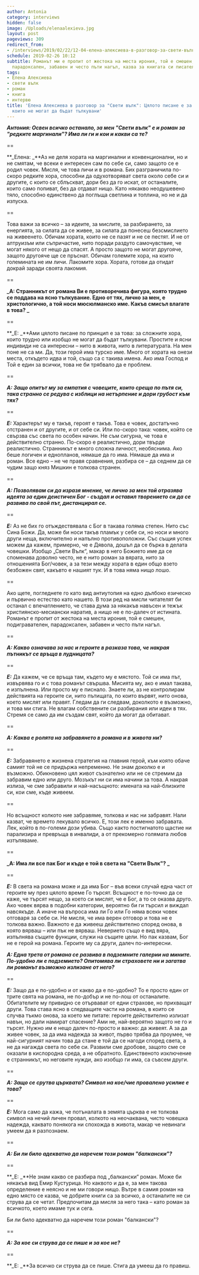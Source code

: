 ```yaml
---
author: Antonia
category: interviews
hidden: false
image: /Uploads/elenaalexieva.jpg
layout: post
pageviews: 309
redirect_from:
- /interviews/2019/02/22/12-04-елена-алексиева-в-разговор-за-свети-вълк-цялото-писане-е-за-сложните-хора-които-не-могат-да-бъдат-тълкувани
schedule: 2019-02-26 10:12
subtitle: Романът ми е пропит от жестока на места ирония, той е смешен, подигравателен,
  парадоксален, забавен и често пъти нагъл, казва за книгата си писателката
tags:
- Елена Алексиева
- свети вълк
- роман
- книга
- интервю
title: 'Елена Алексиева в разговор за "Свети вълк": Цялото писане е за сложните хора,
  които не могат да бъдат тълкувани'
---
```


**_Антония: Освен всичко останало, за мен "Свети вълк" е и роман за "редките маргинали"? Има ли ги и кои и какви са те?_**

\==

**_Елена: _**Аз не деля хората на маргинални и конвенционални, но и не смятам, че всеки е интересен сам по себе си, само защото се е родил човек. Мисля, че това личи и в романа. Бих разграничила по-скоро редките хора, способни да одухотворяват света около себе си и другите, с които се сблъскват, дори без да го искат, от останалите, които само попиват, без да отдават нищо. Като някакво неодушевено тяло, способно единствено да поглъща светлина и топлина, но не и да изпуска. 

\==

Това важи за всичко – за идеите, за мислите, за разбирането, за енергията, за силата да се живее, за силата да понесеш безсмислието на живеенето. Обичам хората, които не се пазят и не се пестят. И не от алтруизъм или съпричастие, нито поради раздуто самочувствие, че могат някого от нещо да спасят. А просто защото не могат другояче, защото другояче ще се пръснат. Обичам големите хора, на които големината не им личи. Лакомите хора. Хората, готови да отидат докрай заради своята лакомия. 

\==

**_А: Странникът от романа Ви е противоречива фигура, която трудно се поддава на ясно тълкувание. Едно от тях, лично за мен, е христологично, а той носи мюсюлманско име. Какъв смисъл влагате в това? _**

\==

**_Е: _**Ами цялото писане по принцип е за това: за сложните хора, които трудно или изобщо не могат да бъдат тълкувани. Простите и ясни индивиди не са интересни – нито в живота, нито в литературата. На мен поне не са ми. Да, този герой има турско име. Много от хората на онези места, откъдето идва и той, също са с такива имена. Ако има Господ и Той е един за всички, това не би трябвало да е проблем. 

\==

**_А: Защо опитът му за емпатия с човеците, които среща по пътя си, така странно се редува с изблици на нетърпение и дори грубост към тях?_**

\==

**_Е:_** Характерът му е такъв, героят е такъв. Това е човек, достатъчно отстранен и от другите, и от себе си. Или по-скоро така: човек, който се свързва със света по особен начин. Не съм сигурна, че това е действително странно. По-скоро е реалистично, дори твърде реалистично. Странникът е много сложна личност, необяснима. Ако беше логичен и еднопланов, нямаше да го има. Нямаше да има и роман. Все едно – не че правя сравнения, разбира се – да седнем да се чудим защо княз Мишкин е толкова странен. 

\==

**_А: Позволявам си да изразя мнение, че лично за мен той отразява идеята за един деистичен Бог - създал и оставил творението си да се развива по свой път, дистанцирал се._**

\==

**_Е:_** Аз не бих го отъждествявала с Бог в такава голяма степен. Нито със Сина Божи. Да, може  би носи такъв пламък у себе си, но носи и много други неща, включително и напълно противоположни. Със същия успех можем да кажем, примерно, че е Дявола, дошъл да се бърка в делата човешки. Изобщо „Свети Вълк“, макар в него Божието име да се споменава доволно често, не е нито роман за вярата, нито за отношенията Бог/човек, а за тези между хората в един общо взето безбожен свят, какъвто е нашият тук. И в това няма нищо лошо. 

\==

Ако щете, погледнете го като вид антиутопия на едно дълбоко езическо и първично естество като нашето. В този ред на мисли читателят би останал с впечатлението, че става дума за някакъв навъсен и тежък християнско-месиански наратив, а нищо не е по-далеч от истината. Романът е пропит от жестока на места ирония, той е смешен, подигравателен, парадоксален, забавен и често пъти нагъл. 

\==

**_А: Какво означава за нас и героите в разказа това, че накрая пътникът се връща в лудницата?_**

\==

**_Е:_** Да кажем, че се връща там, където му е мястото. Той си има път, извървява го и с това романът свършва. Мисията му, ако е имал такава, е изпълнена. Или просто му е писнало. Знаете ли, аз не контролирам действията на героите си, нито пътищата, по които вървят, нито онова, което мислят или правят. Гледам да ги следвам, доколкото е възможно, и това ми стига. Не влагам собствените си разбирания или идеи в тях. Стремя се само да им създам свят, който да могат да обитават. 

\==

_**А: Каква е ролята на забравянето в романа и в живота ни?**_

\==

_**Е:**_ Забравянето е жизнена стратегия на главния герой, към която обаче самият той не се придържа непременно. Не знам доколко е и възможно. Обикновено цял живот съзнателно или не се стремим да забравим едно или друго. Мозъкът ни си има начини за това. А накрая излиза, че сме забравили и най-насъщното: имената на най-близките си, кои сме, къде живеем. 

\==

Но всъщност колкото ние забравяме, толкова и нас ни забравят. Нали казват, че времето лекувало всичко. Е, този лек е именно забравата. Лек, който в по-големи дози убива. Също както постигнатото щастие ни парализира и превръща в инвалиди, а от прекомерно голямата любов изтъпяваме.

\==

**_А: Има ли все пак Бог и къде е той в света на "Свети Вълк"? _**

\==

**_Е:_** В света на романа може и да има Бог – във всеки случай една част от героите му през цялото време Го търсят. Всъщност е по-точно да се каже, че търсят нещо, за което си мислят, че е Бог, а то се оказва друго. Ако човек вярва в подобни категории, вероятно би ги търсил и виждал навсякъде. А иначе на въпроса има ли Го или Го няма всеки човек отговаря за себе си. Не мисля, че има верен отговор и това не е толкова важно. Важното е да живееш действително според онова, в която вярваш – или пък не вярваш. Неверието също е вид вяра, изпълнява същите функции, служи на същите цели. Но пак казвам, Бог не е герой на романа. Героите му са други, далеч по-интересни. 

**_А: Една трета от романа се развива в подземните галерии на мините. По-удобно ли е подземието? Опитомява ли страховете ни и загатва ли романът възможно излизане от него?_**

\==

**_Е:_** Защо да е по-удобно и от какво да е по-удобно? То е просто един  от трите свята на романа, не по-добър и не по-лош от останалите. Обитателите му привидно се отървават от едни страхове, но прихващат други. Това става ясно в следващите части на романа, в които се случва тъкмо онова, за което ме питате: героите действително излизат навън, но дали намират спасение? Ами не, най-вероятно защото не го и търсят. Нужно им е нещо далеч по-просто и важно: да живеят. А за да живее човек, за да има надежда за живот, първо трябва да проумее, че най-сигурният начин това да стане е той да се нагоди според света, а не да нагажда света по себе си. Развили сме дробове, защото сме се оказали в кислородна среда, а не обратното. Единственото изключение е странникът, но неговите нужди, ако изобщо ги има, са съвсем други. 

\==

**_А: Защо се срутва църквата? Символ на кое/чие провалено усилие е това?_**

\==

**_Е:_** Мога само да кажа, че потъналата в земята църква е не толкова символ на нечий личен провал, колкото на неочаквана, чисто човешка надежда, каквато понякога ни спохожда в живота, макар че невинаги умеем да я разпознаем. 

\==

**_А: Би ли било адекватно да наречем този роман "балкански"?_**

\==

**_Е: _**Не знам какво се разбира под „балкански“ роман. Може би някакъв вид Емир Кустурица. Но каквото и да е, за мен такова определение е неясно и не ми говори нищо. Вътре в самия роман на едно място се казва, че добрите книги са за всичко, а останалите не си струва да се четат. Предпочитам да мисля за него така – като роман за всичкото, което имаме тук и сега. 

Би ли било адекватно да наречем този роман "балкански"?

\==

**_А: За кое си струва да се пише и за кое не?_**

\==

**_Е: _**За всичко си струва да се пише. Стига да умееш да го правиш.